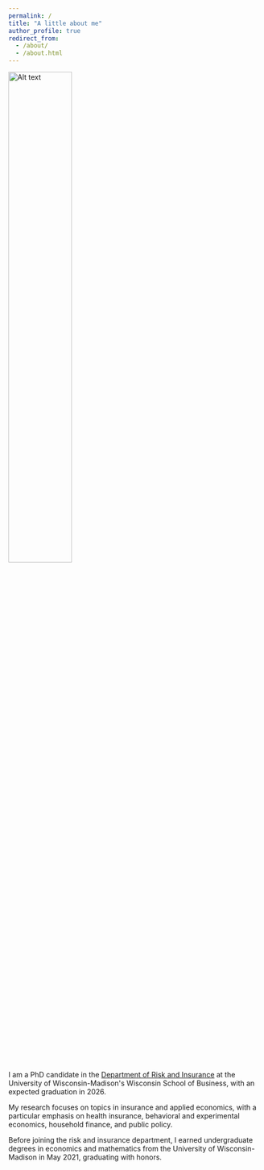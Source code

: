```yaml
---
permalink: /
title: "A little about me"
author_profile: true
redirect_from: 
  - /about/
  - /about.html
---
```


<img src="images/DSC09271_edit(2).jpg" alt="Alt text" style="width:50%; margin-bottom: 20px;">

I am a PhD candidate in the [Department of Risk and Insurance](https://business.wisc.edu/faculty-research/risk-insurance/) at the University of Wisconsin-Madison's Wisconsin School of Business, with an expected graduation in 2026.

My research focuses on topics in insurance and applied economics, with a particular emphasis on health insurance, behavioral and experimental economics, household finance, and public policy.

Before joining the risk and insurance department, I earned undergraduate degrees in economics and mathematics from the University of Wisconsin-Madison in May 2021, graduating with honors.
